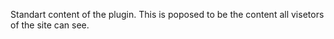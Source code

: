 Standart content of the plugin. 
This is poposed to be the content all visetors of the site can see. 
